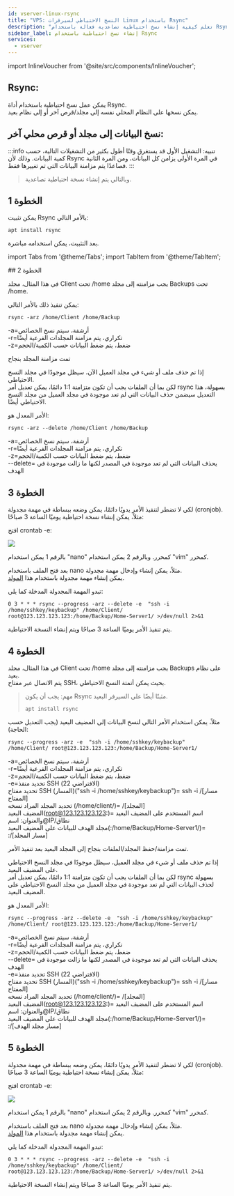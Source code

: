 ```yaml
---
id: vserver-linux-rsync
title: "VPS: النسخ الاحتياطي لسيرفرات Linux باستخدام Rsync"
description: "تعلم كيفية إنشاء نسخ احتياطية تصاعدية فعالة باستخدام Rsync لمزامنة البيانات محليًا أو عن بُعد → تعلّم المزيد الآن"
sidebar_label: إنشاء نسخ احتياطية باستخدام Rsync
services:
  - vserver
---
```


import InlineVoucher from '@site/src/components/InlineVoucher';

<InlineVoucher />

## Rsync:

يمكن عمل نسخ احتياطية باستخدام أداة Rsync.  
يمكن نسخها على النظام المحلي نفسه إلى مجلد/قرص آخر أو إلى نظام بعيد.  

## نسخ البيانات إلى مجلد أو قرص محلي آخر:

:::info
تنبيه: التشغيل الأول قد يستغرق وقتًا أطول بكثير من التشغيلات التالية، حسب كمية البيانات. وذلك لأن Rsync في المرة الأولى يزامن كل البيانات، ومن المرة الثانية فصاعدًا يتم مزامنة البيانات التي تم تغييرها فقط. 
:::
>وبالتالي يتم إنشاء نسخة احتياطية تصاعدية.  

## الخطوة 1

يمكن تثبيت Rsync بالأمر التالي:

```
apt install rsync
```

بعد التثبيت، يمكن استخدامه مباشرة. 

import Tabs from '@theme/Tabs';
import TabItem from '@theme/TabItem';

<Tabs>
<TabItem value="نسخ احتياطي يومي إلى مجلد/قرص محلي" label="نسخ احتياطي يومي إلى مجلد/قرص محلي">
## الخطوة 2

في هذا المثال، مجلد Client تحت /home يجب مزامنته إلى مجلد Backups تحت /home. 

يمكن تنفيذ ذلك بالأمر التالي: 

```
rsync -arz /home/Client /home/Backup
```
-a=أرشفة، سيتم نسخ الخصائص
<br/>
-r=تكراري، يتم مزامنة المجلدات الفرعية أيضًا
<br/>
-z=ضغط، يتم ضغط البيانات حسب الكمية/الحجم 


تمت مزامنة المجلد بنجاح 

إذا تم حذف ملف أو شيء في مجلد العميل الآن، سيظل موجودًا في مجلد النسخ الاحتياطي.  
لكن بما أن الملفات يجب أن تكون متزامنة 1:1 دائمًا، يمكن تعديل أمر rsync بسهولة، هذا التعديل سيضمن حذف البيانات التي لم تعد موجودة في مجلد العميل من مجلد النسخ الاحتياطي أيضًا. 

الأمر المعدل هو: 

```
rsync -arz --delete /home/Client /home/Backup
```
-a=أرشفة، سيتم نسخ الخصائص
<br/>
-r=تكراري، يتم مزامنة المجلدات الفرعية أيضًا
<br/>
-z=ضغط، يتم ضغط البيانات حسب الكمية/الحجم
<br/>
--delete= يحذف البيانات التي لم تعد موجودة في المصدر لكنها ما زالت موجودة في الهدف

## الخطوة 3

لكي لا تضطر لتنفيذ الأمر يدويًا دائمًا، يمكن وضعه ببساطة في مهمة مجدولة (cronjob).  
مثلاً، يمكن إنشاء نسخة احتياطية يوميًا الساعة 3 صباحًا: 

افتح crontab -e:

![](https://screensaver01.zap-hosting.com/index.php/s/9ScQ7roDkzWcSFW/preview)

بالرقم 1 يمكن استخدام "nano" كمحرر.
وبالرقم 2 يمكن استخدام "vim" كمحرر.  

بعد فتح الملف باستخدام nano مثلاً، يمكن إنشاء وإدخال مهمة مجدولة.  
يمكن إنشاء مهمة مجدولة باستخدام هذا [المولد](https://crontab-generator.org/). 

تبدو المهمة المجدولة المدخلة كما يلي: 

 ```
0 3 * * * rsync --progress -arz --delete -e  "ssh -i /home/sshkey/keybackup" /home/Client/ root@123.123.123.123:/home/Backup/Home-Server1/ >/dev/null 2>&1
```

يتم تنفيذ الأمر يوميًا الساعة 3 صباحًا ويتم إنشاء النسخة الاحتياطية. 

</TabItem>
<TabItem value="نسخ احتياطي يومي إلى نظام بعيد" label="نسخ احتياطي يومي إلى نظام بعيد">

## الخطوة 4

في هذا المثال، مجلد Client تحت /home يجب مزامنته إلى مجلد Backups على نظام بعيد.  
يتم الاتصال عبر مفتاح SSH، بحيث يمكن أتمتة النسخ الاحتياطي.  
>مهم: يجب أن يكون Rsync مثبتًا أيضًا على السيرفر البعيد.  
>```
>apt install rsync
>```

مثلاً، يمكن استخدام الأمر التالي لنسخ البيانات إلى المضيف البعيد (يجب التعديل حسب الحاجة): 

```
rsync --progress -arz -e  "ssh -i /home/sshkey/keybackup" /home/Client/ root@123.123.123.123:/home/Backup/Home-Server1/
```

-a=أرشفة، سيتم نسخ الخصائص
<br/>
-r=تكراري، يتم مزامنة المجلدات الفرعية أيضًا
<br/>
-z=ضغط، يتم ضغط البيانات حسب الكمية/الحجم 
<br/>
-e=تحديد منفذ SSH (الافتراضي 22)
<br/>
تحديد مفتاح SSH (المسار)("ssh -i /home/sshkey/keybackup")= ssh -i /[مسار المفتاح]
<br/>
تحديد المجلد المراد نسخه (/home/client/)= /[المجلد]
<br/>
المضيف البعيد(root@123.123.123.123:)= اسم المستخدم على المضيف البعيد والعنوان: اسم@IP/نطاق
<br/>
مجلد الهدف للبيانات على المضيف البعيد(:/home/Backup/Home-Server1/)= :/[مسار المجلد]

تمت مزامنة/حفظ المجلد/الملفات بنجاح إلى المجلد البعيد بعد تنفيذ الأمر.
  

إذا تم حذف ملف أو شيء في مجلد العميل، سيظل موجودًا في مجلد النسخ الاحتياطي على المضيف البعيد.  
لكن بما أن الملفات يجب أن تكون متزامنة 1:1 دائمًا، يمكن تعديل أمر rsync بسهولة لحذف البيانات التي لم تعد موجودة في مجلد العميل من مجلد النسخ الاحتياطي على المضيف البعيد. 

الأمر المعدل هو:

```
rsync --progress -arz --delete -e  "ssh -i /home/sshkey/keybackup" /home/Client/ root@123.123.123.123:/home/Backup/Home-Server1/
```
-a=أرشفة، سيتم نسخ الخصائص
<br/>
-r=تكراري، يتم مزامنة المجلدات الفرعية أيضًا
<br/>
-z=ضغط، يتم ضغط البيانات حسب الكمية/الحجم 
<br/>
--delete= يحذف البيانات التي لم تعد موجودة في المصدر لكنها ما زالت موجودة في الهدف
<br/>
-e=تحديد منفذ SSH (الافتراضي 22)
<br/>
تحديد مفتاح SSH (المسار)("ssh -i /home/sshkey/keybackup")= ssh -i /[مسار المفتاح]
<br/>
تحديد المجلد المراد نسخه (/home/client/)= /[المجلد]
<br/>
المضيف البعيد(root@123.123.123.123:)= اسم المستخدم على المضيف البعيد والعنوان: اسم@IP/نطاق
<br/>
مجلد الهدف للبيانات على المضيف البعيد(:/home/Backup/Home-Server1/)= :/[مسار مجلد الهدف]

## الخطوة 5

لكي لا تضطر لتنفيذ الأمر يدويًا دائمًا، يمكن وضعه ببساطة في مهمة مجدولة (cronjob).  
مثلاً، يمكن إنشاء نسخة احتياطية يوميًا الساعة 3 صباحًا: 

افتح crontab -e:

![](https://screensaver01.zap-hosting.com/index.php/s/9ScQ7roDkzWcSFW/preview)

بالرقم 1 يمكن استخدام "nano" كمحرر.
وبالرقم 2 يمكن استخدام "vim" كمحرر.  

بعد فتح الملف باستخدام nano مثلاً، يمكن إنشاء وإدخال مهمة مجدولة.  
يمكن إنشاء مهمة مجدولة باستخدام هذا [المولد](https://crontab-generator.org/). 

تبدو المهمة المجدولة المدخلة كما يلي: 
  
  
 ```
0 3 * * * rsync --progress -arz --delete -e  "ssh -i /home/sshkey/keybackup" /home/Client/ root@123.123.123.123:/home/Backup/Home-Server1/ >/dev/null 2>&1
```

يتم تنفيذ الأمر يوميًا الساعة 3 صباحًا ويتم إنشاء النسخة الاحتياطية. 

</TabItem>
</Tabs>

<InlineVoucher />